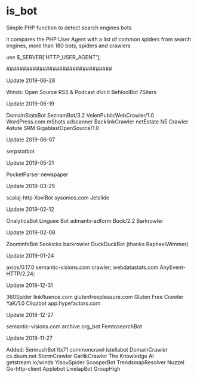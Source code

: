is_bot
======

Simple PHP function to detect search engines bots

it compares the PHP User Agent with a list of common spiders from search engines, more than 180 bots, spiders and crawlers

use $_SERVER['HTTP_USER_AGENT'];


################################

Update 2019-06-28

Winds: Open Source RSS & Podcast
dlvr.it
BehloolBot
7Siters


Update 2019-06-19

DomainStatsBot
SeznamBot/3.2
VelenPublicWebCrawler/1.0
WordPress.com mShots
adscanner
BacklinkCrawler
netEstate NE Crawler
Astute SRM
GigablastOpenSource/1.0


Update 2019-06-07

serpstatbot

Update 2019-05-21

PocketParser
newspaper

Update 2019-03-25

scalaj-http
XoviBot
sysomos.com
Jetslide

Update 2019-02-12

OnalyticaBot
Linguee Bot
admantx-adform
Buck/2.2
Barkrowler

Update 2019-02-08

ZoominfoBot
Seokicks
barkrowler
DuckDuckBot
(thanks RaphaelWimmer)

Update 2019-01-24

axios/0.17.0
semantic-visions.com crawler;
webdatastats.com
AnyEvent-HTTP/2.24;

Update 2018-12-31

360Spider
linkfluence.com
glutenfreepleasure.com
Gluten Free Crawler
YaK/1.0
Cliqzbot
app.hypefactors.com

Update 2018-12-27

semantic-visions.com
archive.org_bot
FemtosearchBot

Update 2018-11-27

Added:
SemrushBot
ltx71
commoncrawl
istellabot
DomainCrawler
cs.daum.net
StormCrawler
GarlikCrawler
The Knowledge AI
getstream.io/winds
YisouSpider
ScooperBot
TrendsmapResolver
Nuzzel
Go-http-client
Applebot
LivelapBot
GroupHigh
